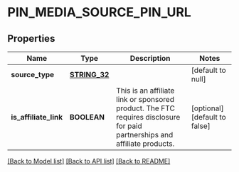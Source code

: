 # PIN_MEDIA_SOURCE_PIN_URL

## Properties
Name | Type | Description | Notes
------------ | ------------- | ------------- | -------------
**source_type** | [**STRING_32**](STRING_32.md) |  | [default to null]
**is_affiliate_link** | **BOOLEAN** | This is an affiliate link or sponsored product. The FTC requires disclosure for paid partnerships and affiliate products. | [optional] [default to false]

[[Back to Model list]](../README.md#documentation-for-models) [[Back to API list]](../README.md#documentation-for-api-endpoints) [[Back to README]](../README.md)


